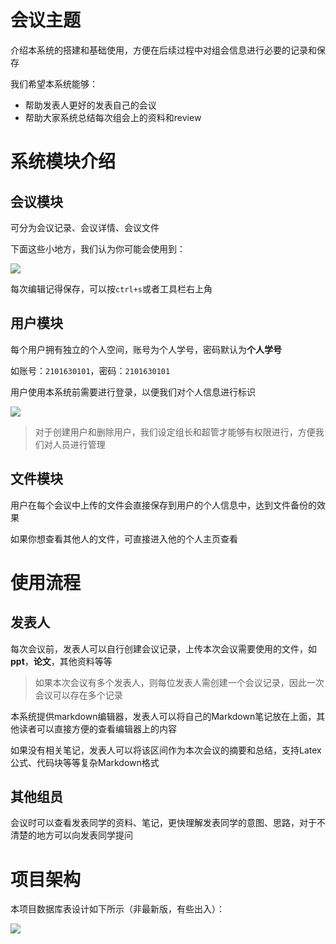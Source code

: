 #

# 会议主题

介绍本系统的搭建和基础使用，方便在后续过程中对组会信息进行必要的记录和保存

我们希望本系统能够：

-   帮助发表人更好的发表自己的会议
-   帮助大家系统总结每次组会上的资料和review

# 系统模块介绍

## 会议模块

可分为会议记录、会议详情、会议文件

下面这些小地方，我们认为你可能会使用到：

![](https://p3-juejin.byteimg.com/tos-cn-i-k3u1fbpfcp/97684d59d6074b30ad7d640a3e4c89dd~tplv-k3u1fbpfcp-zoom-1.image)

每次编辑记得保存，可以按`ctrl+s`或者工具栏右上角

## 用户模块

每个用户拥有独立的个人空间，账号为个人学号，密码默认为**个人学号**

如账号：`2101630101`，密码：`2101630101`

用户使用本系统前需要进行登录，以便我们对个人信息进行标识

![](https://p3-juejin.byteimg.com/tos-cn-i-k3u1fbpfcp/2136d342faa34e74a5a8212a498139a3~tplv-k3u1fbpfcp-zoom-1.image)

> 对于创建用户和删除用户，我们设定组长和超管才能够有权限进行，方便我们对人员进行管理

## 文件模块

用户在每个会议中上传的文件会直接保存到用户的个人信息中，达到文件备份的效果

如果你想查看其他人的文件，可直接进入他的个人主页查看

# 使用流程

## 发表人

每次会议前，发表人可以自行创建会议记录，上传本次会议需要使用的文件，如**ppt**，**论文**，其他资料等等

> 如果本次会议有多个发表人，则每位发表人需创建一个会议记录，因此一次会议可以存在多个记录

本系统提供markdown编辑器，发表人可以将自己的Markdown笔记放在上面，其他读者可以直接方便的查看编辑器上的内容

如果没有相关笔记，发表人可以将该区间作为本次会议的摘要和总结，支持Latex公式、代码块等等复杂Markdown格式

## 其他组员

会议时可以查看发表同学的资料、笔记，更快理解发表同学的意图、思路，对于不清楚的地方可以向发表同学提问

# 项目架构

本项目数据库表设计如下所示（非最新版，有些出入）：

![](https://p3-juejin.byteimg.com/tos-cn-i-k3u1fbpfcp/16135e7c52fe4c0d8c87e76a76f3287f~tplv-k3u1fbpfcp-zoom-1.image)
